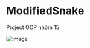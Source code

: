 # ModifiedSnake
Project OOP nhóm 15


![image](https://user-images.githubusercontent.com/115171970/194553529-c31462ca-cbbd-457a-981a-a2710cd832f0.png)
